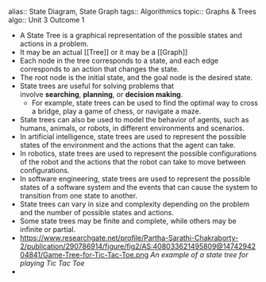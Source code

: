 alias:: State Diagram, State Graph
tags:: Algorithmics
topic:: Graphs & Trees
algo:: Unit 3 Outcome 1

- A State Tree is a graphical representation of the possible states and actions in a problem.
- It may be an actual [[Tree]] or it may be a [[Graph]]
- Each node in the tree corresponds to a state, and each edge corresponds to an action that changes the state.
- The root node is the initial state, and the goal node is the desired state.
- State trees are useful for solving problems that involve **searching**, **planning**, or **decision making**.
	- For example, state trees can be used to find the optimal way to cross a bridge, play a game of chess, or navigate a maze.
- State trees can also be used to model the behavior of agents, such as humans, animals, or robots, in different environments and scenarios.
- In artificial intelligence, state trees are used to represent the possible states of the environment and the actions that the agent can take.
- In robotics, state trees are used to represent the possible configurations of the robot and the actions that the robot can take to move between configurations.
- In software engineering, state trees are used to represent the possible states of a software system and the events that can cause the system to transition from one state to another.
- State trees can vary in size and complexity depending on the problem and the number of possible states and actions.
- Some state trees may be finite and complete, while others may be infinite or partial.
- https://www.researchgate.net/profile/Partha-Sarathi-Chakraborty-2/publication/290786914/figure/fig2/AS:408033621495809@1474294204841/Game-Tree-for-Tic-Tac-Toe.png
  *An example of a state tree for playing Tic Tac Toe*
-